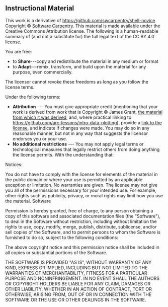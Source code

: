 ## Instructional Material

This work is a derivative of https://github.com/swcarpentry/shell-novice Copyright © [Software Carpentry](https://software-carpentry.org/).
This material is made available under the Creative Commons Attribution license. 
The following is a human-readable summary of (and not a substitute for) the full legal text of the CC BY 4.0 license.

You are free:

- to **Share**---copy and redistribute the material in any medium or format
- to **Adapt**---remix, transform, and build upon the material for any purpose, even commercially.

The licensor cannot revoke these freedoms as long as you follow the license terms.

Under the following terms:

- **Attribution** --- You must give appropriate credit (mentioning that your work is derived from work that is Copyright © James Grant, [the material from which it was derived](https://github.com/arc-lessons/intro-linux/README.md), and, where practical linking to https://github.com/arc-lessons/intro-data-plotting), provide a [link to the license][cc-by-human], and indicate if changes were made. You may do so in any reasonable manner, but not in any way that suggests the licensor endorses you or your use.
- **No additional restrictions** --- You may not apply legal terms or technological measures that legally restrict others from doing anything the license permits. With the understanding that:

Notices:

You do not have to comply with the license for elements of the material in the public domain or where your use is permitted by an applicable exception or limitation.
No warranties are given. The license may not give you all of the permissions necessary for your intended use. For example, other rights such as publicity, privacy, or moral rights may limit how you use the material.
Software

Permission is hereby granted, free of charge, to any person obtaining a copy of this software and associated documentation files (the "Software"), to deal in the Software without restriction, including without limitation the rights to use, copy, modify, merge, publish, distribute, sublicense, and/or sell copies of the Software, and to permit persons to whom the Software is furnished to do so, subject to the following conditions:

The above copyright notice and this permission notice shall be included in all copies or substantial portions of the Software.

THE SOFTWARE IS PROVIDED "AS IS", WITHOUT WARRANTY OF ANY KIND, EXPRESS OR IMPLIED, INCLUDING BUT NOT LIMITED TO THE WARRANTIES OF MERCHANTABILITY, FITNESS FOR A PARTICULAR PURPOSE AND NONINFRINGEMENT. IN NO EVENT SHALL THE AUTHORS OR COPYRIGHT HOLDERS BE LIABLE FOR ANY CLAIM, DAMAGES OR OTHER LIABILITY, WHETHER IN AN ACTION OF CONTRACT, TORT OR OTHERWISE, ARISING FROM, OUT OF OR IN CONNECTION WITH THE SOFTWARE OR THE USE OR OTHER DEALINGS IN THE SOFTWARE.

[cc-by-human]: https://creativecommons.org/licenses/by/4.0/
[cc-by-legal]: https://creativecommons.org/licenses/by/4.0/legalcode